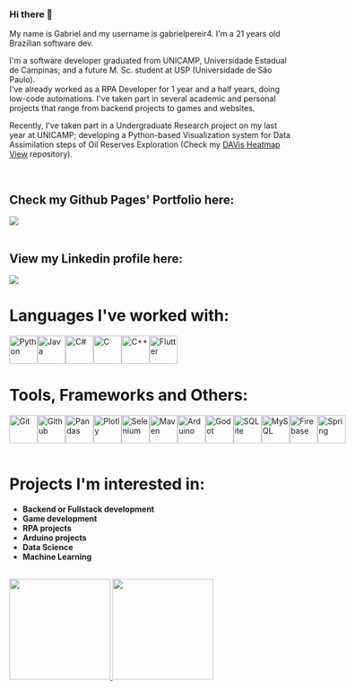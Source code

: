 ### Hi there 👋
My name is Gabriel and my username is gabrielpereir4. I'm a 21 years old Brazilian software dev.

I'm a software developer graduated from UNICAMP, Universidade Estadual de Campinas; and a future M. Sc. student at USP (Universidade de São Paulo). <br>
I've already worked as a RPA Developer for 1 year and a half years, doing low-code automations.
I've taken part in several academic and personal projects that range from backend projects to games and websites.

Recently, I've taken part in a Undergraduate Research project on my last year at UNICAMP; developing a Python-based Visualization system for Data Assimilation steps of Oil Reserves Exploration (Check my [DAVis Heatmap View](https://github.com/gabrielpereir4/davis_heatmap_view) repository).

<br>

## Check my Github Pages' Portfolio here:
<div>
  <a href="https://gabrielpereir4.github.io/" target="_blank">
    <img loading="lazy" src="https://img.shields.io/badge/-Portfolio-7900C2?style=for-the-badge&logo=web&logoColor=white" target="_blank">
  </a>   
</div>

<br>

## View my Linkedin profile here:
<div>
  <a href="https://www.linkedin.com/in/gabriel-josé-pereira-42316b217" target="_blank"><img loading="lazy" src="https://img.shields.io/badge/-LinkedIn-%230077B5?style=for-the-badge&logo=linkedin&logoColor=white" target="_blank"></a>   
</div>

<h1>Languages I've worked with:</h1>
<div style="display: flex; flex-direction: row;">
  <img src="https://cdn.jsdelivr.net/gh/devicons/devicon/icons/python/python-original.svg" width='50' height='50' title="Python"/>
  <img src="https://cdn.jsdelivr.net/gh/devicons/devicon/icons/java/java-original.svg" width='50' height='50' title="Java"/>
  <img src="https://cdn.jsdelivr.net/gh/devicons/devicon/icons/csharp/csharp-original.svg" width='50' height='50' title='C#'/>
  <img src="https://cdn.jsdelivr.net/gh/devicons/devicon/icons/c/c-original.svg" width='50' height='50' title='C'/>
  <img src="https://cdn.jsdelivr.net/gh/devicons/devicon/icons/cplusplus/cplusplus-original.svg" width='50' height='50' title='C++'/>
  <img src="https://cdn.jsdelivr.net/gh/devicons/devicon@latest/icons/flutter/flutter-original.svg" width='50' height='50' title='Flutter'/>
</div>

<h1>Tools, Frameworks and Others:</h1>
<div style="display: flex; flex-direction: row;">
  <img src="https://cdn.jsdelivr.net/gh/devicons/devicon@latest/icons/git/git-original.svg" width='50' height='50' title="Git"/>
  <img src="https://cdn.jsdelivr.net/gh/devicons/devicon@latest/icons/github/github-original.svg" width='50' height='50' title="Github"/>
  <img src="https://cdn.jsdelivr.net/gh/devicons/devicon@latest/icons/pandas/pandas-original.svg" width='50' height='50' title="Pandas"/>
  <img src="https://cdn.jsdelivr.net/gh/devicons/devicon@latest/icons/plotly/plotly-original.svg" width='50' height='50' title="Plotly"/>
  <img src="https://cdn.jsdelivr.net/gh/devicons/devicon@latest/icons/selenium/selenium-original.svg" width='50' height='50' title="Selenium"/>
  <img src="https://cdn.jsdelivr.net/gh/devicons/devicon@latest/icons/maven/maven-original.svg" width='50' height='50' title="Maven"/>
  <img src="https://cdn.jsdelivr.net/gh/devicons/devicon@latest/icons/arduino/arduino-original-wordmark.svg" width='50' height='50' title="Arduino"/>
  <img src="https://cdn.jsdelivr.net/gh/devicons/devicon@latest/icons/godot/godot-original.svg" width='50' height='50' title="Godot"/>
  <img src="https://cdn.jsdelivr.net/gh/devicons/devicon@latest/icons/sqlite/sqlite-original.svg" width='50' height='50' title="SQLite"/>
  <img src="https://cdn.jsdelivr.net/gh/devicons/devicon@latest/icons/mysql/mysql-original.svg" width='50' height='50' title="MySQL"/>
  <img src="https://cdn.jsdelivr.net/gh/devicons/devicon@latest/icons/firebase/firebase-original.svg" width='50' height='50' title="Firebase"/>
  <img src="https://cdn.jsdelivr.net/gh/devicons/devicon@latest/icons/spring/spring-original.svg" width='50' height='50' title="Spring"/>
          


</div>

<br>

# Projects I'm interested in:
- **Backend or Fullstack development**
- **Game development**
- **RPA projects**
- **Arduino projects**
- **Data Science**
- **Machine Learning**

<br>

<div>
<a href="https://github.com/gabrielpereir4">
<img loading="lazy" height="180em" src="https://github-readme-stats.vercel.app/api/top-langs/?username=gabrielpereir4&layout=compact&langs_count=7&theme=dracula"/>
<img loading="lazy" height="180em" src="https://github-readme-stats.vercel.app/api?username=gabrielpereir4&show_icons=true&theme=dracula&include_all_commits=true&count_private=true"/>
</div>
          
<!--
**gabrielpereir4/gabrielpereir4** is a ✨ _special_ ✨ repository because its `README.md` (this file) appears on your GitHub profile.

Here are some ideas to get you started:

- 🔭 I’m currently working on ...
- 🌱 I’m currently learning ...
- 👯 I’m looking to collaborate on ...
- 🤔 I’m looking for help with ...
- 💬 Ask me about ...
- 📫 How to reach me: ...
- 😄 Pronouns: ...
- ⚡ Fun fact: ...
-->

